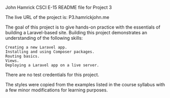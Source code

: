 
John Hamrick CSCI E-15 README file for Project 3

The live URL of the project is:  P3.hamrickjohn.me

The goal of this project is to give hands-on practice with the essentials of building a Laravel-based site. Building this project demonstrates an understanding of the following skills:

    Creating a new Laravel app.
    Installing and using Composer packages.
    Routing basics.
    Views.
    Deploying a Laravel app on a live server.


There are no test credentials for this project.

The styles were copied from the examples listed in the course syllabus with a few minor modifications for learning purposes.